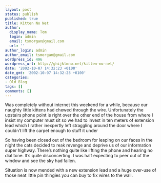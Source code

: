 ```yaml
---
layout: post
status: publish
published: true
title: Kitten No Net
author:
  display_name: Tom
  login: admin
  email: tsmorgan@gmail.com
  url: ''
author_login: admin
author_email: tsmorgan@gmail.com
wordpress_id: 496
wordpress_url: http://ghijklmno.net/kitten-no-net/
date: '2002-10-07 14:32:23 +0100'
date_gmt: '2002-10-07 14:32:23 +0100'
categories:
- Old Blog
tags: []
comments: []
---
```

<!-- more -->

<p>Was completely without internet this weekend for a while, because our naughty little kittens had chewed through the wire. Unfortunately the upstairs phone point is right over the other end of the house from where I insist my computer must sit so we had to invest in ten meters of extension lead which I rather inexpertly left straggling around the door where I couldn&#8217;t lift the carpet enough to stuff it under </p>

<p>So having been closed out of the bedroom for leaping on our faces in the night the cats decided to reak revenge and deprive us of our information super highway. There&#8217;s nothing quite like lifting the phone and hearing no dial tone. It&#8217;s quite disconcerting. I was half expecting to peer out of the window and see the sky had fallen.</p>

<p>Situation is now mended with a new extension lead and a huge over-use of those neat little pin thingies you can buy to fix wires to the wall.</p>


